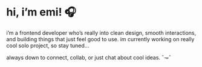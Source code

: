 # hi, i’m emi! 🎧

i’m a frontend developer who’s really into clean design, smooth interactions, and building things that just feel good to use. im currently working on really cool solo project, so stay tuned...

always down to connect, collab, or just chat about cool ideas. ˆ𐃷ˆ
